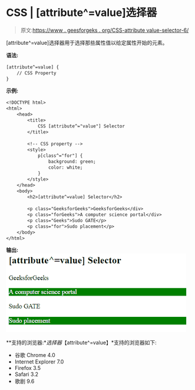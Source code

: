 # CSS | [attribute^=value]选择器

> 原文:[https://www . geesforgeks . org/CSS-attribute value-selector-6/](https://www.geeksforgeeks.org/css-attributevalue-selector-6/)

[attribute^=value]选择器用于选择那些属性值以给定属性开始的元素。

**语法:**

```
[attribute^=value] {
    // CSS Property
}

```

**示例:**

```
<!DOCTYPE html> 
<html> 
    <head> 
        <title> 
            CSS [attribute^="value"] Selector 
        </title> 

        <!-- CSS property -->
        <style> 
            p[class^="for"] { 
                background: green; 
                color: white; 
            } 
        </style> 
    </head> 
    <body> 
        <h2>[attribute^=value] Selector</h2> 

        <p class="GeeksforGeeks">GeeksforGeeks</div> 
        <p class="forGeeks">A computer science portal</div> 
        <p class="Geeks">Sudo GATE</p> 
        <p class="for">Sudo placement</p> 
    </body> 
</html>                     
```

**输出:**
![CSS attribute Selector example output gfg](img/45c4643c0e831999f860404e7582d4b8.png)

**支持的浏览器:**选择器*【attribute^=value】*支持的浏览器如下:

*   谷歌 Chrome 4.0
*   Internet Explorer 7.0
*   Firefox 3.5
*   Safari 3.2
*   歌剧 9.6